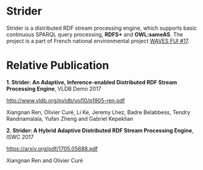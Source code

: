 # Strider

Strider is a distributed RDF stream processing engine, which supports basic continuous SPARQL query processing, **RDFS+** and **OWL:sameAS**. The project is a part of French national environmental project [WAVES FUI #17](http://www.waves-rsp.org).

# Relative Publication

**1. Strider: An Adaptive, Inference-enabled Distributed RDF Stream Processing Engine**, VLDB Demo 2017

http://www.vldb.org/pvldb/vol10/p1905-ren.pdf

Xiangnan Ren, Olivier Curé, Li Ke, Jeremy Lhez, Badre Belabbess, Tendry Randriamalala, Yufan Zheng and Gabriel Kepeklian

**2. Strider: A Hybrid Adaptive Distributed RDF Stream Processing Engine**, ISWC 2017

https://arxiv.org/pdf/1705.05688.pdf

Xiangnan Ren and Olivier Curé
